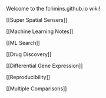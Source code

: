 Welcome to the fcrimins.github.io wiki!

[[Super Spatial Sensers]]

[[Machine Learning Notes]]

[[ML Search]]

[[Drug Discovery]]

[[Differential Gene Expression]]

[[Reproducibility]]

[[Multiple Comparisons]]